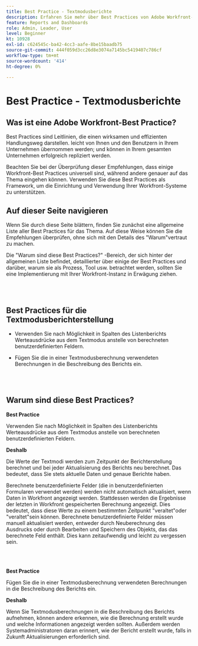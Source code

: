 ```yaml
---
title: Best Practice - Textmodusberichte
description: Erfahren Sie mehr über Best Practices von Adobe Workfront-Experten zur Einrichtung, Verwaltung und Verwendung von Workfront-Textmodusberichten.
feature: Reports and Dashboards
role: Admin, Leader, User
level: Beginner
kt: 10928
exl-id: c624545c-ba42-4cc3-aafe-8be15baadb75
source-git-commit: 444f059d3cc26d8e3074a7145bc5419407c786cf
workflow-type: tm+mt
source-wordcount: '414'
ht-degree: 0%

---
```


# Best Practice - Textmodusberichte

## Was ist eine Adobe Workfront-Best Practice?

Best Practices sind Leitlinien, die einen wirksamen und effizienten Handlungsweg darstellen. leicht von Ihnen und den Benutzern in Ihrem Unternehmen übernommen werden; und können in Ihrem gesamten Unternehmen erfolgreich repliziert werden.

Beachten Sie bei der Überprüfung dieser Empfehlungen, dass einige Workfront-Best Practices universell sind, während andere genauer auf das Thema eingehen können. Verwenden Sie diese Best Practices als Framework, um die Einrichtung und Verwendung Ihrer Workfront-Systeme zu unterstützen.

## Auf dieser Seite navigieren

Wenn Sie durch diese Seite blättern, finden Sie zunächst eine allgemeine Liste aller Best Practices für das Thema. Auf diese Weise können Sie die Empfehlungen überprüfen, ohne sich mit den Details des &quot;Warum&quot;vertraut zu machen.

Die &quot;Warum sind diese Best Practices?&quot; -Bereich, der sich hinter der allgemeinen Liste befindet, detaillierter über einige der Best Practices und darüber, warum sie als Prozess, Tool usw. betrachtet werden, sollten Sie eine Implementierung mit Ihrer Workfront-Instanz in Erwägung ziehen.

</br>
</br>

## Best Practices für die Textmodusberichterstellung

* Verwenden Sie nach Möglichkeit in Spalten des Listenberichts Werteausdrücke aus dem Textmodus anstelle von berechneten benutzerdefinierten Feldern.

* Fügen Sie die in einer Textmodusberechnung verwendeten Berechnungen in die Beschreibung des Berichts ein.

</br>
</br>

## Warum sind diese Best Practices?

**Best Practice**

Verwenden Sie nach Möglichkeit in Spalten des Listenberichts Werteausdrücke aus dem Textmodus anstelle von berechneten benutzerdefinierten Feldern.



**Deshalb**

Die Werte der Textmodi werden zum Zeitpunkt der Berichterstellung berechnet und bei jeder Aktualisierung des Berichts neu berechnet. Das bedeutet, dass Sie stets aktuelle Daten und genaue Berichte haben.



Berechnete benutzerdefinierte Felder (die in benutzerdefinierten Formularen verwendet werden) werden nicht automatisch aktualisiert, wenn Daten in Workfront angezeigt werden. Stattdessen werden die Ergebnisse der letzten in Workfront gespeicherten Berechnung angezeigt. Dies bedeutet, dass diese Werte zu einem bestimmten Zeitpunkt &quot;veraltet&quot;oder &quot;veraltet&quot;sein können. Berechnete benutzerdefinierte Felder müssen manuell aktualisiert werden, entweder durch Neuberechnung des Ausdrucks oder durch Bearbeiten und Speichern des Objekts, das das berechnete Feld enthält. Dies kann zeitaufwendig und leicht zu vergessen sein.


</br>
</br>

**Best Practice**

Fügen Sie die in einer Textmodusberechnung verwendeten Berechnungen in die Beschreibung des Berichts ein.



**Deshalb**

Wenn Sie Textmodusberechnungen in die Beschreibung des Berichts aufnehmen, können andere erkennen, wie die Berechnung erstellt wurde und welche Informationen angezeigt werden sollten. Außerdem werden Systemadministratoren daran erinnert, wie der Bericht erstellt wurde, falls in Zukunft Aktualisierungen erforderlich sind.
